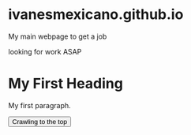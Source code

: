 # ivanesmexicano.github.io
My main webpage to get a job
<!DOCTYPE html>
<html>
<head>
<link rel="stylesheet" href="app.css"/>
<title>ivanesmexicano </title>
</head>
<body>
looking for work ASAP
<h1>My First Heading</h1>
<p>My first paragraph.</p>

<button onclick="alertButton()"> Crawling to the top </button>

</body>

<script scr="app.js"></script>
</html>
